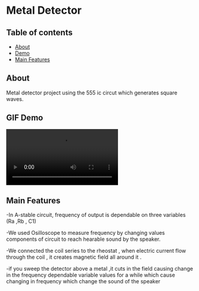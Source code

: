 # Metal Detector
##  Table of contents
- [About](#about)
- [Demo](#demo)
- [Main Features](#features)

## About <a name = "about"></a>
Metal detector project using the 555 ic circut which generates square waves.

## GIF Demo <a name = "demo"></a>
![](https://github.com/yousefelbadry1/Metal-Detector/blob/main/Simulation%20of%20circut.mov)

## Main Features <a name ="features"></a>
-In A-stable circuit, frequency of output is dependable on three variables (Ra ,Rb , C1)

-We used Osilloscope to measure frequency by changing values components of circuit to reach hearable sound by the speaker.

-We connected the coil series to the rheostat , when electric current flow through the coil , it creates magnetic field all around it .

-if you sweep the detector above a metal ,it cuts in the field causing change in the frequency dependable variable values for a while which cause changing in frequency which change the sound of the speaker
